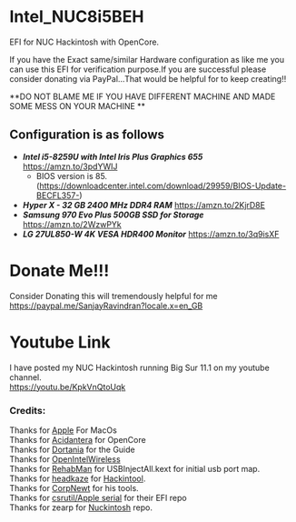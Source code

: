# Intel_NUC8i5BEH
EFI for NUC Hackintosh with OpenCore.

If you have the Exact same/similar Hardware configuration as like me you can use this EFI for verification purpose.If you are successful please consider donating via PayPal...That would be helpful for to keep creating!!

**DO NOT BLAME ME IF YOU HAVE DIFFERENT MACHINE AND MADE SOME MESS ON YOUR MACHINE **

## Configuration is as follows ##

- ***Intel i5-8259U with Intel Iris Plus Graphics 655*** https://amzn.to/3pdYWIJ<br/>
   - BIOS version is 85.(https://downloadcenter.intel.com/download/29959/BIOS-Update-BECFL357-)<br/>
- ***Hyper X - 32 GB 2400 MHz DDR4 RAM*** https://amzn.to/2KjrD8E<br/>
- ***Samsung 970 Evo Plus 500GB SSD for Storage*** https://amzn.to/2WzwPYk<br/>
- ***LG 27UL850-W 4K VESA HDR400 Monitor***  https://amzn.to/3q9isXF <br/>
 
 # Donate Me!!!<br/>
Consider Donating this will tremendously helpful for me
https://paypal.me/SanjayRavindran?locale.x=en_GB<br/>

# Youtube Link<br/>
I have posted my NUC Hackintosh running Big Sur 11.1 on my youtube channel.<br/>
https://youtu.be/KpkVnQtoUqk

### Credits:

Thanks for [Apple](https://www.apple.com/ "Apple") For MacOs<br/>
Thanks for [Acidantera](https://github.com/acidanthera "Acidantera") for OpenCore<br/>
Thanks for [Dortania](https://dortania.github.io/OpenCore-Install-Guide/ "Dortania") for the Guide<br/>
Thanks for [OpenIntelWireless](https://github.com/OpenIntelWireless "OpenIntelWireless")<br/>
Thanks for [RehabMan](https://github.com/RehabMan "RehabMan") for USBInjectAll.kext for initial usb port map.<br/>
Thanks for [headkaze](https://github.com/headkaze "headkaze") for [Hackintool](https://github.com/headkaze/Hackintool "Hackintool").<br/>
Thanks for [CorpNewt](https://github.com/corpnewt "CorpNewt") for his tools.<br/>
Thanks for [csrutil/Apple serial](https://github.com/appleserial/NUC8I5BEH "csrutil/Apple serial") for their EFI repo<br/>
Thanks for zearp for [Nuckintosh](https://github.com/zearp/Nucintosh "Nuckintosh") repo.<br/>
